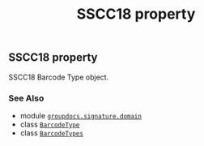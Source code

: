 ﻿---
title: SSCC18 property
second_title: GroupDocs.Signature for Python via .NET API References
description: 
type: docs
url: /python-net/groupdocs.signature.domain/barcodetypes/sscc18/
is_root: false
weight: 670
---

## SSCC18 property


SSCC18 Barcode Type object.

### See Also
* module [`groupdocs.signature.domain`](../../)
* class [`BarcodeType`](/signature/python-net/groupdocs.signature.domain/barcodetype)
* class [`BarcodeTypes`](/signature/python-net/groupdocs.signature.domain/barcodetypes)
